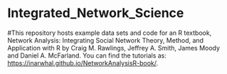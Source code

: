 # Integrated_Network_Science
#This repository hosts example data sets and code for an R textbook, Network Analysis: Integrating Social Network Theory, Method, and Application with R  by Craig M. Rawlings, Jeffrey A. Smith, James Moody and Daniel A. McFarland. You can find the tutorials as: https://inarwhal.github.io/NetworkAnalysisR-book/. 

